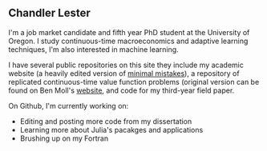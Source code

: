 ## Chandler Lester 

I'm a job market candidate and fifth year PhD student at the University of Oregon. I study continuous-time macroeconomics and adaptive learning techniques, I'm also interested in machine learning. 

I have several public repositories on this site they include my academic website (a heavily edited version of [minimal mistakes](https://mmistakes.github.io/minimal-mistakes/)), a repository of replicated continuous-time value function problems (original version can be found on Ben Moll's [website](https://benjaminmoll.com/codes/), and code for my third-year field paper. 

On Github, I'm currently working on:
- Editing and posting more code from my dissertation
- Learning more about Julia's pacakges and applications 
- Brushing up on my Fortran 

<!--
**chandlerlester/chandlerlester** is a ✨ _special_ ✨ repository because its `README.md` (this file) appears on your GitHub profile.

Here are some ideas to get you started:

- 🔭 I’m currently working on ...
- 🌱 I’m currently learning ...
- 👯 I’m looking to collaborate on ...
- 🤔 I’m looking for help with ...
- 💬 Ask me about ...
- 📫 How to reach me: ...
- 😄 Pronouns: ...
- ⚡ Fun fact: ...
-->
